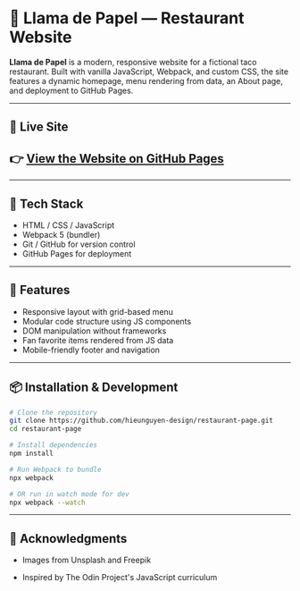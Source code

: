 # 🌮 Llama de Papel — Restaurant Website

**Llama de Papel** is a modern, responsive website for a fictional taco restaurant. Built with vanilla JavaScript, Webpack, and custom CSS, the site features a dynamic homepage, menu rendering from data, an About page, and deployment to GitHub Pages.

---

## 🔗 Live Site

## 👉 [View the Website on GitHub Pages](https://hieunguyen-design.github.io/restaurant-page/)

---

## 🔧 Tech Stack

- HTML / CSS / JavaScript
- Webpack 5 (bundler)
- Git / GitHub for version control
- GitHub Pages for deployment

---

## 🚀 Features

- Responsive layout with grid-based menu
- Modular code structure using JS components
- DOM manipulation without frameworks
- Fan favorite items rendered from JS data
- Mobile-friendly footer and navigation

---

## 📦 Installation & Development

```bash
# Clone the repository
git clone https://github.com/hieunguyen-design/restaurant-page.git
cd restaurant-page

# Install dependencies
npm install

# Run Webpack to bundle
npx webpack

# OR run in watch mode for dev
npx webpack --watch
```

---

## 🙏 Acknowledgments

- Images from Unsplash and Freepik

- Inspired by The Odin Project's JavaScript curriculum
